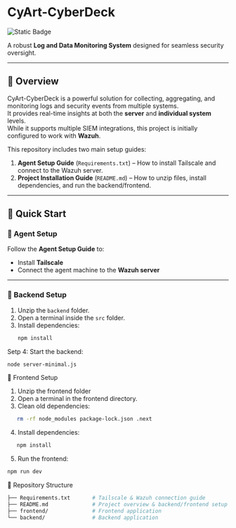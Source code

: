 # CyArt-CyberDeck

![Static Badge](https://img.shields.io/badge/Status-Completed%20-blue)

A robust **Log and Data Monitoring System** designed for seamless security oversight.

---

## 📖 Overview

CyArt-CyberDeck is a powerful solution for collecting, aggregating, and monitoring logs and security events from multiple systems.  
It provides real-time insights at both the **server** and **individual system** levels.  
While it supports multiple SIEM integrations, this project is initially configured to work with **Wazuh**.

This repository includes two main setup guides:

1. **Agent Setup Guide** (`Requirements.txt`) – How to install Tailscale and connect to the Wazuh server.  
2. **Project Installation Guide** (`README.md`) – How to unzip files, install dependencies, and run the backend/frontend.

---

## 🚀 Quick Start

### 🔹 Agent Setup
Follow the **Agent Setup Guide** to:

- Install **Tailscale**
- Connect the agent machine to the **Wazuh server**

---

### 🔹 Backend Setup
1. Unzip the `backend` folder.  
2. Open a terminal inside the `src` folder.  
3. Install dependencies:
   ```bash
   npm install

Setp 4: Start the backend:
```bash
node server-minimal.js
```
🔹 Frontend Setup
1. Unzip the frontend folder
2. Open a terminal in the frontend directory.
3. Clean old dependencies:
```bash
   rm -rf node_modules package-lock.json .next
```
4. Install dependencies:
```bash
   npm install
```
5. Run the frontend:
```bash
npm run dev
```
📂 Repository Structure
```bash
├── Requirements.txt       # Tailscale & Wazuh connection guide
├── README.md              # Project overview & backend/frontend setup
├── frontend/              # Frontend application
└── backend/               # Backend application
```







